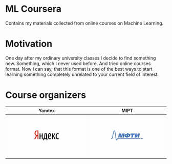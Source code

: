 # ML Coursera
Contains my materials collected from online courses on Machine Learning.
# Motivation
One day after my ordinary university classes I decide to find something new. Something, which I never used before. 
And tried online courses format. Now I can say, that this format is one of the best ways to start learning something completely
unrelated to your current field of interest.
# Course organizers
Yandex |  MIPT
:-------------------------:|:-------------------------:
![](./images/yandex.png)  |  ![](./images/mipt.png)
